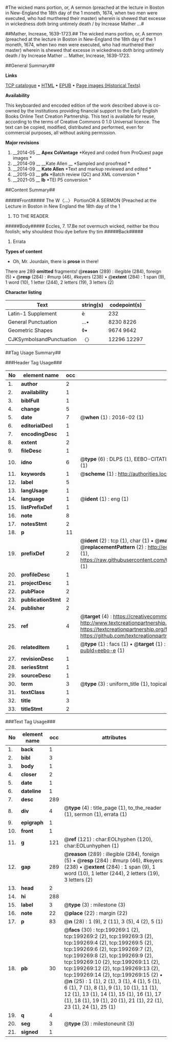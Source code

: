 #The wicked mans portion, or, A sermon (preached at the lecture in Boston in New-England the 18th day of the 1 moneth, 1674, when two men were executed, who had murthered their master) wherein is shewed that excesse in wickedness doth bring untimely death / by Increase Mather ...#

##Mather, Increase, 1639-1723.##
The wicked mans portion, or, A sermon (preached at the lecture in Boston in New-England the 18th day of the 1 moneth, 1674, when two men were executed, who had murthered their master) wherein is shewed that excesse in wickedness doth bring untimely death / by Increase Mather ...
Mather, Increase, 1639-1723.

##General Summary##

**Links**

[TCP catalogue](http://www.ota.ox.ac.uk/tcp/)  • 
[HTML](http://tei.it.ox.ac.uk/tcp/Texts-HTML/free/B26/B26659.html)  • 
[EPUB](http://tei.it.ox.ac.uk/tcp/Texts-EPUB/free/B26/B26659.epub) • 
[Page images (Historical Texts)](https://historicaltexts.jisc.ac.uk/eebo-12596748e)

**Availability**

This keyboarded and encoded edition of the work described above is co-owned by the
    institutions providing financial support to the Early English Books Online Text Creation
    Partnership. This text is available for reuse, according to the terms of  Creative Commons 0 1.0 Universal
    licence. The text can be copied, modified, distributed and performed, even for commercial
    purposes, all without asking permission.

**Major revisions**

1. __2014-05 __ __Apex CoVantage__ *Keyed and coded from ProQuest page images *
1. __2014-09 __ __Kate Allen __ *Sampled and proofread *
1. __2014-09 __ __Kate Allen__ *Text and markup reviewed and edited *
1. __2015-03 __ __pfs__ *Batch review (QC) and XML conversion *
1. __2021-05 __ __lb__ *TEI P5 conversion *

##Content Summary##

#####Front#####
The W〈…〉 PortionOR A SERMON (Preached at the Lecture in Boston in New England the 18th day of the 1 
1. TO THE READER.

#####Body#####
Eccles, 7. 17.Be not overmuch wicked, neither be thou foolish; why shouldest thou dye before thy tim
#####Back#####

1. Errata

**Types of content**

  * Oh, Mr. Jourdain, there is **prose** in there!

There are 289 **omitted** fragments! 
 @__reason__ (289) : illegible (284), foreign (5)  •  @__resp__ (284) : #murp (46), #keyers (238)  •  @__extent__ (284) : 1 span (9), 1 word (10), 1 letter (244), 2 letters (19), 3 letters (2)

**Character listing**


|Text|string(s)|codepoint(s)|
|---|---|---|
|Latin-1 Supplement|è|232|
|General Punctuation|…•|8230 8226|
|Geometric Shapes|◊▪|9674 9642|
|CJKSymbolsandPunctuation|〈〉|12296 12297|

##Tag Usage Summary##

###Header Tag Usage###

|No|element name|occ|attributes|
|---|---|---|---|
|1.|__author__|2||
|2.|__availability__|1||
|3.|__biblFull__|1||
|4.|__change__|5||
|5.|__date__|7| @__when__ (1) : 2016-02 (1)|
|6.|__editorialDecl__|1||
|7.|__encodingDesc__|1||
|8.|__extent__|2||
|9.|__fileDesc__|1||
|10.|__idno__|6| @__type__ (6) : DLPS (1), EEBO-CITATION (1), VID (1), EEBO-PROQUEST (1), STC (1), OCLC (1)|
|11.|__keywords__|1| @__scheme__ (1) : http://authorities.loc.gov/ (1)|
|12.|__label__|5||
|13.|__langUsage__|1||
|14.|__language__|1| @__ident__ (1) : eng (1)|
|15.|__listPrefixDef__|1||
|16.|__note__|8||
|17.|__notesStmt__|2||
|18.|__p__|11||
|19.|__prefixDef__|2| @__ident__ (2) : tcp (1), char (1)  •  @__matchPattern__ (2) : ([0-9\-]+):([0-9IVX]+) (1), (.+) (1)  •  @__replacementPattern__ (2) : http://eebo.chadwyck.com/downloadtiff?vid=$1&page=$2 (1), https://raw.githubusercontent.com/textcreationpartnership/Texts/master/tcpchars.xml#$1 (1)|
|20.|__profileDesc__|1||
|21.|__projectDesc__|1||
|22.|__pubPlace__|2||
|23.|__publicationStmt__|2||
|24.|__publisher__|2||
|25.|__ref__|4| @__target__ (4) : https://creativecommons.org/publicdomain/zero/1.0/ (1), http://www.textcreationpartnership.org/docs/. (1), https://textcreationpartnership.org/faq/#faq05 (1), https://github.com/textcreationpartnership (1)|
|26.|__relatedItem__|1| @__type__ (1) : facs (1)  •  @__target__ (1) : https://data.historicaltexts.jisc.ac.uk/view?pubId=eebo-e (1)|
|27.|__revisionDesc__|1||
|28.|__seriesStmt__|1||
|29.|__sourceDesc__|1||
|30.|__term__|3| @__type__ (3) : uniform_title (1), topical_term (2)|
|31.|__textClass__|1||
|32.|__title__|3||
|33.|__titleStmt__|2||


###Text Tag Usage###

|No|element name|occ|attributes|
|---|---|---|---|
|1.|__back__|1||
|2.|__bibl__|3||
|3.|__body__|1||
|4.|__closer__|2||
|5.|__date__|1||
|6.|__dateline__|1||
|7.|__desc__|289||
|8.|__div__|4| @__type__ (4) : title_page (1), to_the_reader (1), sermon (1), errata (1)|
|9.|__epigraph__|1||
|10.|__front__|1||
|11.|__g__|121| @__ref__ (121) : char:EOLhyphen (120), char:EOLunhyphen (1)|
|12.|__gap__|289| @__reason__ (289) : illegible (284), foreign (5)  •  @__resp__ (284) : #murp (46), #keyers (238)  •  @__extent__ (284) : 1 span (9), 1 word (10), 1 letter (244), 2 letters (19), 3 letters (2)|
|13.|__head__|2||
|14.|__hi__|288||
|15.|__label__|3| @__type__ (3) : milestone (3)|
|16.|__note__|22| @__place__ (22) : margin (22)|
|17.|__p__|83| @__n__ (28) : 1 (9), 2 (11), 3 (5), 4 (2), 5 (1)|
|18.|__pb__|30| @__facs__ (30) : tcp:199269:1 (2), tcp:199269:2 (2), tcp:199269:3 (2), tcp:199269:4 (2), tcp:199269:5 (2), tcp:199269:6 (2), tcp:199269:7 (2), tcp:199269:8 (2), tcp:199269:9 (2), tcp:199269:10 (2), tcp:199269:11 (2), tcp:199269:12 (2), tcp:199269:13 (2), tcp:199269:14 (2), tcp:199269:15 (2)  •  @__n__ (25) : 1 (1), 2 (1), 3 (1), 4 (1), 5 (1), 6 (1), 7 (1), 8 (1), 9 (1), 10 (1), 11 (1), 12 (1), 13 (1), 14 (1), 15 (1), 16 (1), 17 (1), 18 (1), 19 (1), 20 (1), 21 (1), 22 (1), 23 (1), 24 (1), 25 (1)|
|19.|__q__|4||
|20.|__seg__|3| @__type__ (3) : milestoneunit (3)|
|21.|__signed__|1||
